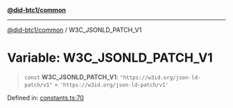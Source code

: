 [**@did-btc1/common**](../README.md)

***

[@did-btc1/common](../globals.md) / W3C\_JSONLD\_PATCH\_V1

# Variable: W3C\_JSONLD\_PATCH\_V1

> `const` **W3C\_JSONLD\_PATCH\_V1**: `"https://w3id.org/json-ld-patch/v1"` = `'https://w3id.org/json-ld-patch/v1'`

Defined in: [constants.ts:70](https://github.com/dcdpr/did-btc1-js/blob/751aedd75738c26882a2149e644ae32b9e424707/packages/common/src/constants.ts#L70)
